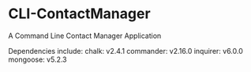 # CLI-ContactManager
A Command Line Contact Manager Application

Dependencies include:
        chalk: v2.4.1
        commander: v2.16.0
        inquirer: v6.0.0
        mongoose: v5.2.3

